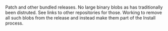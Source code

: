 Patch and other bundled releases.  No large binary blobs as has traditionally been distruted. See links to other repositories for those.  Working to remove all such blobs from the release and instead make them part of the Install process.
